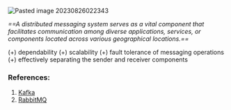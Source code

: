 ![Pasted image 20230826022343](../../../../../_Attachments/Pasted%20image%2020230826022343.png)

*==A distributed messaging system serves as a vital component that facilitates communication among diverse applications, services, or components located across various geographical locations.==*

(+) dependability
(+) scalability
(+) fault tolerance of messaging operations
(+) effectively separating the sender and receiver components

### References:

1. [Kafka](Kafka.md)
2. [RabbitMQ](RabbitMQ.md)